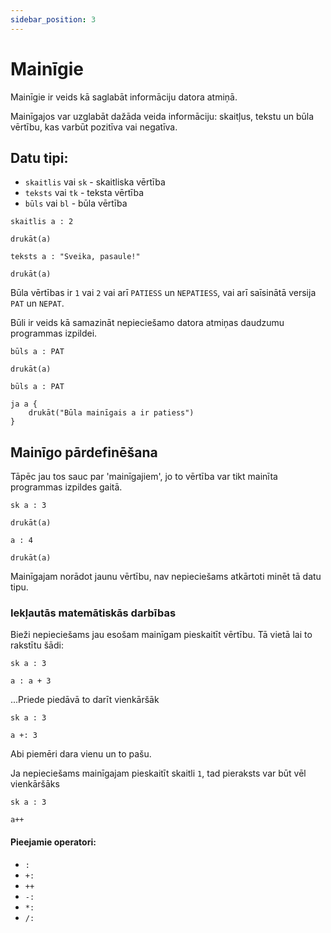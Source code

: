 ```yaml
---
sidebar_position: 3
---
```


# Mainīgie

Mainīgie ir veids kā saglabāt informāciju datora atmiņā.

Mainīgajos var uzglabāt dažāda veida informāciju: skaitļus, tekstu un būla vērtību, kas varbūt pozitīva vai negatīva.

## Datu tipi:

- `skaitlis` vai `sk` - skaitliska vērtība
- `teksts` vai `tk` - teksta vērtība
- `būls` vai `bl` - būla vērtība

```
skaitlis a : 2

drukāt(a)
```

```
teksts a : "Sveika, pasaule!"

drukāt(a)
```

Būla vērtības ir `1` vai `2` vai arī `PATIESS` un `NEPATIESS`, vai arī saīsinātā versija `PAT` un `NEPAT`.

Būli ir veids kā samazināt nepieciešamo datora atmiņas daudzumu programmas izpildei.

```
būls a : PAT

drukāt(a)
```

```
būls a : PAT

ja a {
    drukāt("Būla mainīgais a ir patiess")
}

```

## Mainīgo pārdefinēšana

Tāpēc jau tos sauc par 'mainīgajiem', jo to vērtība var tikt mainīta programmas izpildes gaitā.

```
sk a : 3

drukāt(a)

a : 4

drukāt(a)

```

Mainīgajam norādot jaunu vērtību, nav nepieciešams atkārtoti minēt tā datu tipu.

### Iekļautās matemātiskās darbības

Bieži nepieciešams jau esošam mainīgam pieskaitīt vērtību. Tā vietā lai to rakstītu šādi:

```
sk a : 3

a : a + 3

```

...Priede piedāvā to darīt vienkāršāk

```
sk a : 3

a +: 3

```

Abi piemēri dara vienu un to pašu.

Ja nepieciešams mainīgajam pieskaitīt skaitli `1`, tad pieraksts var būt vēl vienkāršāks

```
sk a : 3

a++

```

#### Pieejamie operatori:

- `:`
- `+:`
- `++`
- `-:`
- `*:`
- `/:`
